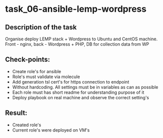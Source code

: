 # task_06-ansible-lemp-wordpress

## Description of the task
Organise deploy LEMP stack + Wordpress to Ubuntu and CentOS machine. Front - nginx, back - Wordpress + PHP, DB for collection data from WP

## Check-points:
- Create role's for ansible
- Role's must validate via molecule
- Add generation tsl cert's for https connection to endpoint
- Without hardcoding. All settings must be in variables as can as possible
- Each role must has short readme for understanding purpose of it
- Deploy playbook on real machine and observe the correct setting's

## Result:
- Created role's 
- Current role's were deployed on VM's